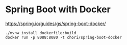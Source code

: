 # Spring Boot with Docker

https://spring.io/guides/gs/spring-boot-docker/

```
./mvnw install dockerfile:build
docker run -p 8088:8080 -t chori/spring-boot-docker
```
